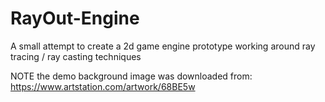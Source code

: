 # RayOut-Engine
A small attempt to create a 2d game engine prototype working around ray tracing / ray casting techniques

NOTE the demo background image was downloaded from:
https://www.artstation.com/artwork/68BE5w
